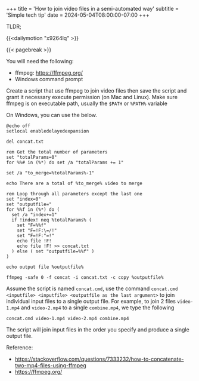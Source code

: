 +++
title = 'How to join video files in a semi-automated way'
subtitle = 'Simple tech tip'
date = 2024-05-04T08:00:00-07:00
+++

TLDR;

{{<dailymotion "x9264lq" >}}

{{< pagebreak >}}


You will need the following:
- ffmpeg: https://ffmpeg.org/
- Windows command prompt

Create a script that use ffmpeg to join video files then save the script and grant it necessary execute permission (on Mac and Linux). Make sure ffmpeg is on executable path, usually the `$PATH` or `%PATH%` variable

On Windows, you can use the below.

```
@echo off
setlocal enabledelayedexpansion

del concat.txt

rem Get the total number of parameters
set "totalParams=0"
for %%# in (%*) do set /a "totalParams += 1"

set /a "to_merge=%totalParams%-1"

echo There are a total of %to_merge% video to merge

rem Loop through all parameters except the last one
set "index=0"
set "outputfile="
for %%f in (%*) do (
  set /a "index+=1"
  if !index! neq %totalParams% (
    set "F=%%f"
    set "F=!F:\=/!"
    set "F=!F:"=!"
    echo file !F!
    echo file !F! >> concat.txt
  ) else ( set "outputfile=%%f" )
)

echo output file %outputfile%

ffmpeg -safe 0 -f concat -i concat.txt -c copy %outputfile%
```

Assume the script is named `concat.cmd`, use the command `concat.cmd <inputfile> <inputfile> <outputfile as the last argument>` to join individual input files to a single output file. For example, to join 2 files `video-1.mp4` and `video-2.mp4` to a single `combine.mp4`, we type the following

```
concat.cmd video-1.mp4 video-2.mp4 combine.mp4
```

The script will join input files in the order you specify and produce a single output file.

Reference:
- https://stackoverflow.com/questions/7333232/how-to-concatenate-two-mp4-files-using-ffmpeg
- https://ffmpeg.org/